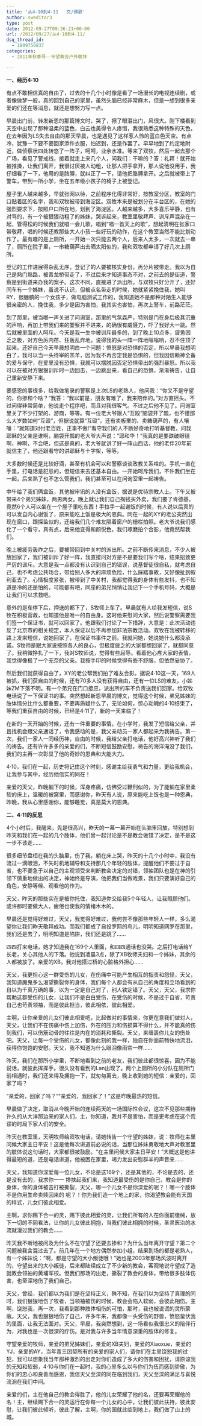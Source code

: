 ```yaml
---
title: '从4·10到4·11   文/雅歌'
author: sweditor3
type: post
date: 2012-09-27T09:36:21+00:00
url: /2012/09/27/从4·10到4·11/
dsq_thread_id:
  - 1809756837
categories:
  - 2011年秋季号——守望教会户外敬拜

---
```

**一、经历4·10**

有点不敢相信真的自由了，过去的十几个小时像是看了一场漫长的电视连续剧，或者像做梦一般，真的回到自己的家里，虽然头脑已经非常麻木，但是一想到很多亲爱的们还在等消息，就还是想努力写一点。

早晨出门前，转发新恩的那篇博文时，哭了，擦了眼泪出门，风很大。刚下楼看到天空中出现了那种温柔的蓝色，白云也美得令人疼惜，我很熟悉这种特殊的天色，在去年因为LS失去自由的那天早晨，也是遇见了这样惹人怜的蓝白色天空。有点冷，犹豫一下要不要回家添件衣服，怕迟到，还是作罢了。早早地到了约定地附近，做侦察状四处转悠了一阵子，呵呵，业余水准。等来了双牧，然后一起去那个广场，看见了警戒线，接着就走上来几个人，问我们：干嘛的？答：礼拜！就开始被推搡，让我们离开，我很讨厌被人动粗，让那人把手拿开，那人说他没用手，我仔细看了一下，他用的是胳膊，就纠正了一下，请他把胳膊拿开。之后就被带上了警车，带到一所小学，坐在五年级小孩子的椅子上被登记。

屋子里人越来越多，早就张网以待，之前程序化得非常好，按教室分区，教室的门口贴着区的名字，我和双牧被带到海淀区。双牧本来是被划分在丰台区的，在她的强烈要求下，按照户口所在地，划到了海淀区。人越来越多，大多喜乐平静，也有对骂的，有一个被狠狠动粗了的姊妹，哭诉起来，教室里敬拜声、训斥声混杂在一起，管得松的时候我们就唱一会儿歌，唱到“唱一首天上的歌”，想起清明在张家口带敬拜，唱的时候还教那些大人小孩一些好玩的动作，在这个教室当然不能比划动作了。最有趣的是上厕所，一开始一次只能去两个人，后来人太多，一次就去一串了，厕所在院子里，一串糖葫芦出去晒太阳似的，我和双牧都申请了好几次上厕所。

登记的工作进展得杂乱无序，登记了的人要被核实身份，再分片被带走。我以为自己是熟门熟路，被青龙桥带走了，不过后来才知道事态不对，之前去的是街道，警察是到街道来办我的案子。这次不同，直接进了派出所。与双牧只好分开了，还好同车有一个姊妹，虽说不认识，但被点名带走的时候，她就紧紧挽住我，她叫RY，很腼腆的一个女孩子，做电脑测试工作的，我知道她不是那种对陌生人能够很亲密的人，挽住我，多少是因为害怕，我其实也害怕，再次上警车，前路茫茫。

到了那里，被当啷一声关进了问询室，那里的气氛森严，特别是门在身后极其沉重的声响，再加上带我们来的警察并不进来，的确很有威慑力，吓了我好大一跳。然后就被里面的人呵斥。今天是我一生中被训斥最多的，到了晚上10点多，疲惫困乏之极，对方色厉内荏、狂轰乱炸地，说得我的头一阵一阵地嗡嗡响，忍不住顶了起来。还好自己今天早晨想明白一个问题：愤怒是对恐惧的否定，所以早晨我想明白了，我可以当一头待宰的羔羊，因为我不再否定我是恐惧的，但我因信赖神全备的爱与保守，在爱里没有恐惧，我就可以摆脱因否定恐惧带出的强烈暴怒。所以我可以在被对方狠狠训斥时一边回击，一边跳出来，看自己的恐惧，渐渐祷告，让自己重新安静下来。

要感恩的事很多，给我做笔录的警察是上次LS的老熟人，他问我：“你又不是守望的，你掺和个啥？”我答：“我以前是，朋友有难了，我来陪伴的。”对方直摇头。不过问得非常简单，他说走个程序吧，而且对我很客气。不过之后他不见了。问询室里关了不少打架的、游商，等等。有一位老大爷跟人“互殴”脑袋开了瓢，也不懂那么大岁数如何“互殴”，但据说就算“互殴”。还有卖板栗的、卖糖葫芦的，有人嚷嚷：“就知道对付老百姓，正事不做!”看守我们的人不断好奇地打听基督教，问我耶稣的父亲是谁啊，脑袋开瓢的老大爷大声说：“耶和华！”我真的是要跌破眼镜啊，神啊，不会吧，但这是真的，老大爷就讲了好一阵山西话，他的老伴20年前就信主了，他还跟看守的讲耶稣与十字架，等等。

大多数时候还是比较好滴，甚至有机会可以和警察谈谈政教关系啥的。手机一直在手里，打电话是犯忌的，但短信来去还基本自由。一开始呵斥我们，不许我们坐在一起，后来熟了也不怎么管我们，我们甚至可以在问询室里一起祷告。

中午给了我们俩盒饭，其他被审讯的人没有盒饭，据说是优待宗教人士。下午又被带来4个弟兄姊妹，两男两女。晚上就让我们自己掏钱买外卖，我们要了肯德基，竟然6个人可以坐在一个屋子里吃东西！手拉手一起谢饭的时候，有人说以后真的可以发自内心谢饭了，原来能吃上饭是极大的恩典。同在一起的XY的老公突然出现在窗口，跟探监似的，还给我们几个难友隔着窗户的栅栏拍照。老大爷说我们感化了一个看守，真有点，后来他变得和颜悦色，我们琢磨拍个合影，他竟然帮我们。

晚上被疲劳轰炸之后，要被带回到中关村的派出所。之前不断传来消息，不少人被放回家了，我们被训斥了好一阵，我直接问对方是不是要我们写个啥，结果招致更严厉的训斥。大意是我一点都没有认识到自己的错误，说基督徒很自私，就考虑自己，也不考虑公共场合，带给别人多大的麻烦危险，什么踩踏事故，又好像扯到叙利亚去了。心情极度紧张，被带到了中关村，我都觉得我的身体有些发抖，也不知道是冷的还是怕的，可能都有吧，同座的弟兄悄悄让我记下一个手机号码，大概是让我们可以求救吧。

意外的是车停下后，押送的都下了，S牧师上车了。早晨就有人给我发短信，说S牧在积极营救，也知道他是唯一的自由身。这时他来慰问大家，然后说警察需要我们签一个保证书，就可以回家了。他跟我们讨论了一下措辞，大意是：此次活动违反了北京市的相关规定，本人保证以后不再参加非法宗教活动。双牧在我被转移的路上发来短信，说她回家了，在保证书事件之前。我就问她，她说她什么都没承诺。S牧师是跟大家说按照各人的良心，但极度疲乏的大家都想回家了，就都同意了。我稍微挣扎了一下，我对S牧师说，觉得有些屈辱。看着他心疼大家的表情，我觉得像极了一个无奈的父亲。我按手印的时候觉得有些不舒服，但依然妥协了。

然后我们就获得自由了，XY的老公帮我们拍了难友合影。据说4·10这一天，169人被抓，我们获自由的时候，还有70多人没有获得自由，还有一位LS的难友，小姊妹ZM下落不明。有一个弟兄在门口接应，派出所的车不负责送我们回家。给双牧电话说了一下保证书的事。突然想起新恩早晨的博文，觉得这个时候，弟兄姊妹的肢体情分比什么都重要，不要再质疑什么了，无论如何，惊心动魄的4·10结束了，等我们重获自由的时候，已经是4·11了，新的一天来临了！

在新的一天开始的时候，还有一件重要的事情。在小学时，我发了短信给父亲，并且找机会跟父亲通话了，令我感动的是，我父亲动员一家人都起来为我祷告。第一次，我们一家人一同经历神，自由的时候，我给父亲打电话，他好高兴神听了我们的祷告。还有许许多多的亲爱的们，不断短信鼓励安慰，祷告的海洋淹没了我们，我们的主再一次彰显了他的奇妙的恩典和大能大力。

4·10，我们在一起，历史将记住这个时刻，感谢主给我勇气和力量，更给我机会，让我参与其中，经历他信实的同在！

亲爱的天父，昨晚躺下的时候，浑身疼痛，仿佛受过鞭刑似的，为了能躺在家里柔软的床上，温暖的被窝里，而感谢你，昨天有人说，原来能吃上饭也是一种恩典，昨晚，我从心里感谢你，能够睡觉，真是莫大的恩典。

**二、4·11的反思**

4个小时后，我醒来，先是很高兴，昨天的一幕一幕开始在头脑里回放，特别想到昨天和我们在一起的几个肢体，他们曾一起讨论是不是教会做错了决定，是不是这一步不该走&#8230;&#8230;

很多细节盘桓在我的头脑里，伤了我，躺在床上哭，昨天的十几个小时中，我没有流过一滴眼泪，不失时机地辅导和支持那几个年轻的肢体，提醒他们不要过于自省，也不要急于以自己的主观领受来判断教会决定的对错，领袖团队也是在神的引领下慎重地做出的决定，神始终是导演，他把我们当做戏景，我们只要演好自己的角色，安静等候、观看他的作为。

天父，昨天的那些实在是被你托住，我知道你交给我5个年轻人，让我照顾他们。或许那时要做大人，疲倦也使我的情绪木木的。

早晨还是觉得好难过，天父，我觉得好难过，我何尝不像那些年轻人一样，多么渴望你让我们昨天敬拜成功。而我们都成了自投罗网的鸟儿，明明知道网罗在那里，我们还是去了，明明知道是陷阱，我们还是跳了&#8230;&#8230;

四四打来电话，她才知道我在169个人里面，和四四通话也没哭。之后打电话给Y长老，关心其他人的下落。他说到凌晨3点，除了XB牧师夫妇和一个姊妹，其余的人都被放了。亲爱的XB，我对他搭过桥的心脏格外担心&#8230;&#8230;

天父，我更担心这一群受伤的儿女，在伤痛中可能产生相互的指责和怨怪，天父，我知道魔鬼多么渴望撕裂你的身体，我们每个人都会有从自己的角度和立场看到的自以为千真万确的事，以为一定是自己对了，别人铁定错了。天父，天父，我求你帮助这群受伤的儿女，让我们不是白白受伤，在受伤的时候，不是过于自省，苛责自己也苛责领袖，而是彼此担当，彼此相依，彼此相爱。

主啊，让你亲爱的儿女们彼此相爱吧，比起做对的事情来，你更在意我们做对人，天父，让我们不在伤痛中伤上加伤，外在的压力和伤损算不得什么，并不能真的伤到我们，可以伤筋动骨的往往是内在的消耗和撕裂。天父，来缠裹你儿女的伤处吧。天父，让每一个受伤的儿女，都像此刻的我一样，独自在你面前畅快地流泪，获得你饱饱的安慰。天父，我不知道为什么眼泪像雨帘一样&#8230;&#8230;

昨天，我们在那所小学里，不断地看到之前的老友，我们彼此都很惊喜，因为不能说话，就彼此挥挥手。很久没有看到的Lan出现了。两个上厕所的小分队在厕所门前相遇时，我们还来得及拥抱一下，就匆匆离去，晚上收到她的短信：亲爱的，回家了吗？

“亲爱的，回家了吗？”“亲爱的，我回家了！”这是昨晚最热的短信。

早晨做了决定，取消从今晚开始的连续两天的一场国际性会议，这次不见那些期待许久的从大洋那边来的家人们，主，你知道，我并不是害怕，而是更考虑在这个荒谬的时局下家人们的安全。

昨天在教室里，天明牧师给双牧电话，请她转告一个守望的姊妹，说：牧师在主里问候大家主日平安！这是他每次讲道前必说的话，当那位姊妹勇敢地大声对教室里的肢体说这句话时，大家都很被鼓励。“在主里问候大家主日平安！”大概这是他讲得最短的道，还是电话讲道，他被困在家里，竭力发出安慰群羊的声音来&#8230;&#8230;

天父，我知道你深爱每一位儿女，不论是这169个，还是其他的，不论是去的，还是没有去的，我求你一一 搀扶起我们来，我知道最受伤的是你自己，教会是你的身体，你的身体被击打被撕裂，天父，哪一个儿女不是你深爱的呢？！哪一个肢体不是你用生命卖赎回来的 呢？！你为我们造一个地上的家，你渴望教会能有天国的样式，儿女们彼此相爱。

主啊，求你赐下合一的灵，赐下彼此相爱的灵，让我们所有的人在你面前缴械，放下一切的不同看法，让你的儿女彼此拥抱，当我们彼此相拥的时候，圣灵医治的水流就漫过我们的教会&#8230;&#8230;

昨天我不断地被问及为什么不在守望了还要去掺和？为什么当年离开守望？第二个问题被我含混过去了。前几年在一个地方偶然参加小组，结果到场的都是老熟人，有一个姊妹说：“啊，都是守望的大小叛徒哦！”她也是2003年那场风波时离开的，守望出来的大小叛徒，后来都陆续成立了不少新的教会，客观地说守望成了造就教会领袖的黄埔军校。但我们那场的出走，撕裂了教会的身体，带给很多肢体伤害，也至深地伤了我们自己。

天父，曾经，我们都以为我们是在坚持正义，殊不知，在我们以为坚持了真理的同时，我们狠狠地伤了牧者，当领袖被伤的时候，教会会陷入软弱，会彼此相伤。主啊，饶恕我，再一次，我看到那种肢体相伤的可怕，那时，我也被说谎的灵所蒙蔽。天父，我也狠狠地伤了自己，许多年来，我都像一头受伤的野兽，愤怒蛰伏我的里面，让我无法面对。天父，早晨，我突然想到，这一场看似我很忠义的陪伴行为，对我也是一次很深的疗伤。是对我与许多当年情意深重的肢体的修复。

守望亲爱的牧师，亲爱的弟兄姊妹们，亲爱的XB夫妇，亲爱的Xiaoxue，亲爱的YJ，亲爱的AY，当年青三团契所有的亲爱的家人们，请你们在主里饶恕我的过犯，我可以想象我当年那种激烈的出走对你们造成了多大的伤害和困扰，请原谅我的无知和软弱，4·10与你们在一起时，我的心里多么以与你们为伍而感到骄傲，为你们的忠心和良善而感恩，我信天父至深的同在临到我们，天父至深的满足与喜悦流淌在我们中间。

亲爱的们，主在他自己的教会得胜了，他的儿女荣耀了他的名，还要再荣耀他的名！主，继续赐下合一的灵运行在你每一个儿女的心中，让我们彼此扶持，彼此安慰，让我们彼此倾听，彼此了解，主啊，你的国就此临到地上，我们做了山上的城。